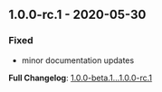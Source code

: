 
## 1.0.0-rc.1 - 2020-05-30

### Fixed

- minor documentation updates

**Full Changelog**: [1.0.0-beta.1...1.0.0-rc.1](https://github.com/llaville/graph-plantuml-generator/compare/1.0.0-beta.1...1.0.0-rc.1)
